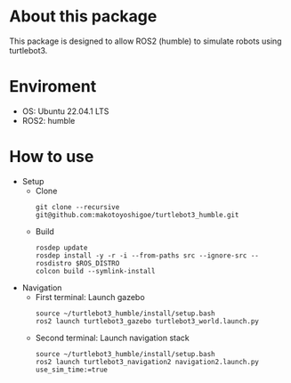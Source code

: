 # About this package
This package is designed to allow ROS2 (humble) to simulate robots using turtlebot3.

# Enviroment
- OS: Ubuntu 22.04.1 LTS
- ROS2: humble

# How to use
- Setup
    - Clone
        ```
        git clone --recursive git@github.com:makotoyoshigoe/turtlebot3_humble.git
        ```
    - Build
        ```
        rosdep update
	    rosdep install -y -r -i --from-paths src --ignore-src --rosdistro $ROS_DISTRO
        colcon build --symlink-install
        ```
- Navigation
    - First terminal: Launch gazebo
        ```
        source ~/turtlebot3_humble/install/setup.bash
        ros2 launch turtlebot3_gazebo turtlebot3_world.launch.py 
        ```
    - Second terminal: Launch navigation stack
        ```
        source ~/turtlebot3_humble/install/setup.bash
        ros2 launch turtlebot3_navigation2 navigation2.launch.py use_sim_time:=true
        ```
